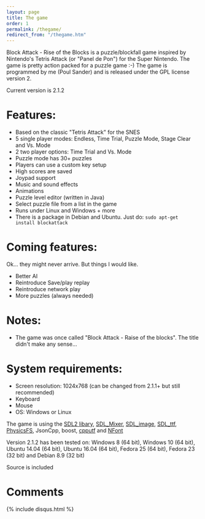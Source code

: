 ```yaml
---
layout: page
title: The game
order: 1
permalink: /thegame/
redirect_from: "/thegame.htm"
---
```

Block Attack - Rise of the Blocks is a puzzle/blockfall game inspired by Nintendo's Tetris Attack (or "Panel de Pon") for the Super Nintendo. The game is pretty action packed for a puzzle game :-)
The game is programmed by me (Poul Sander) and is released under the GPL license version 2.

Current version is 2.1.2

# Features:

  * Based on the classic "Tetris Attack" for the SNES
  * 5 single player modes: Endless, Time Trial, Puzzle Mode, Stage Clear and Vs. Mode
  * 2 two player options: Time Trial and Vs. Mode
  * Puzzle mode has 30+ puzzles
  * Players can use a custom key setup
  * High scores are saved
  * Joypad support
  * Music and sound effects
  * Animations
  * Puzzle level editor (written in Java)
  * Select puzzle file from a list in the game
  * Runs under Linux and Windows + more
  * There is a package in Debian and Ubuntu. Just do: `sudo apt-get install blockattack`

# Coming features:
Ok... they might never arrive. But things I would like.

  * Better AI
  * Reintroduce Save/play replay
  * Reintroduce network play
  * More puzzles (always needed)

# Notes:

  * The game was once called "Block Attack - Raise of the blocks". The title didn't make any sense...

# System requirements:

  * Screen resolution: 1024x768 (can be changed from 2.1.1+ but still recommended)
  * Keyboard
  * Mouse
  * OS: Windows or Linux

The game is using the [SDL2 libary](http://www.libsdl.org/), [SDL_Mixer](http://www.libsdl.org/projects/SDL_mixer), [SDL_image](http://www.libsdl.org/projects/SDL_image/), [SDL_ttf](https://www.libsdl.org/projects/SDL_ttf/), [PhysicsFS](https://icculus.org/physfs/), JsonCpp, boost, [cpputf](http://utfcpp.sourceforge.net/) and [NFont](https://github.com/grimfang4/nfont/)

Version 2.1.2 has been tested on: Windows 8 (64 bit), Windows 10 (64 bit), Ubuntu 14.04 (64 bit), Ubuntu 16.04 (64 bit), Fedora 25 (64 bit), Fedora 23 (32 bit) and Debian 8.9 (32 bit)

Source is included

# Comments

{% include disqus.html %}
